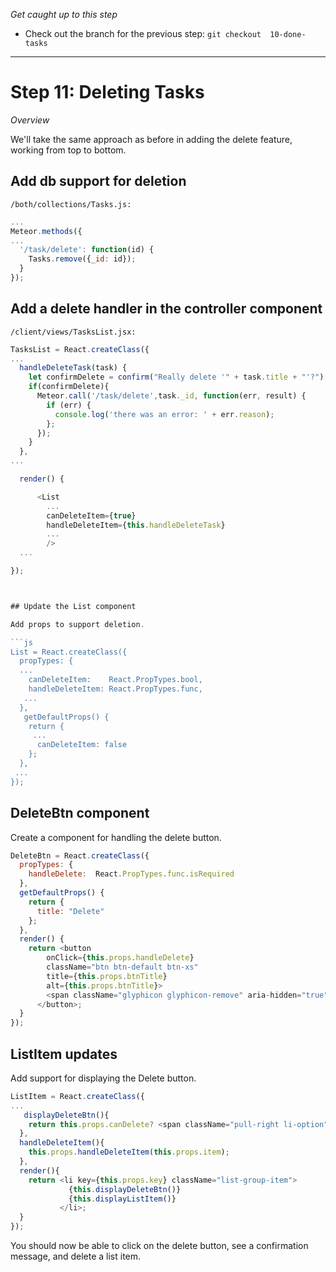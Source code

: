 *Get caught up to this step*
- Check out the branch for the previous step: ```git checkout  10-done-tasks``` 

<hr>

# Step 11: Deleting Tasks

_Overview_

We'll take the same approach as before in adding the delete feature, working from top to bottom. 


## Add db support for deletion

``` /both/collections/Tasks.js: ```

```js
...
Meteor.methods({
...
  '/task/delete': function(id) {
    Tasks.remove({_id: id});
  }
});
```
## Add a delete handler in the controller component

``` /client/views/TasksList.jsx: ```

```js
TasksList = React.createClass({
...
  handleDeleteTask(task) {
    let confirmDelete = confirm("Really delete '" + task.title + "'?");
    if(confirmDelete){
      Meteor.call('/task/delete',task._id, function(err, result) {
        if (err) {
          console.log('there was an error: ' + err.reason);
        };
      });
    }
  },
...

  render() {

      <List
        ...
        canDeleteItem={true}
        handleDeleteItem={this.handleDeleteTask}
        ...
        />
  ...

});
```

```js


## Update the List component

Add props to support deletion.

```js
List = React.createClass({
  propTypes: {
  ...
    canDeleteItem:    React.PropTypes.bool,
    handleDeleteItem: React.PropTypes.func,
   ...
  },
   getDefaultProps() {
    return {
     ...
      canDeleteItem: false
    };
  },
 ...
});

```

## DeleteBtn component

Create a component for handling the delete button.

```js
DeleteBtn = React.createClass({
  propTypes: {
    handleDelete:  React.PropTypes.func.isRequired
  },
  getDefaultProps() {
    return {
      title: "Delete"
    };
  },
  render() {
    return <button 
        onClick={this.props.handleDelete}
        className="btn btn-default btn-xs"
        title={this.props.btnTitle}
        alt={this.props.btnTitle}>
        <span className="glyphicon glyphicon-remove" aria-hidden="true"></span>
      </button>;   
  }
});
```

## ListItem updates

Add support for displaying the Delete button.

```js
ListItem = React.createClass({
...
   displayDeleteBtn(){
    return this.props.canDelete? <span className="pull-right li-option"><DeleteItem handleDelete={this.handleDeleteItem} /></span>: null;
  },
  handleDeleteItem(){
    this.props.handleDeleteItem(this.props.item);
  },
  render(){
    return <li key={this.props.key} className="list-group-item">
             {this.displayDeleteBtn()}
             {this.displayListItem()} 
           </li>;
  }
});
```

You should now be able to click on the delete button, see a confirmation message, and delete a list item.